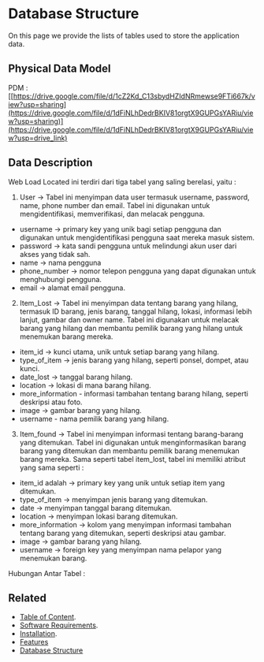 # Database Structure

On this page we provide the lists of tables used to store the application data.

## Physical Data Model
PDM : [[https://drive.google.com/file/d/1cZ2Kd_C13sbydHZIdNRmewse9FTi667k/view?usp=sharing](https://drive.google.com/file/d/1dFiNLhDedrBKIV81orgtX9GUPGsYARiu/view?usp=sharing)](https://drive.google.com/file/d/1dFiNLhDedrBKIV81orgtX9GUPGsYARiu/view?usp=drive_link)
## Data Description
Web Load Located ini terdiri dari tiga tabel yang saling berelasi, yaitu :

1. User
-> Tabel ini menyimpan data user termasuk username, password, name, phone number dan email. Tabel ini digunakan untuk mengidentifikasi, memverifikasi, dan melacak pengguna.
- username -> primary key yang unik bagi setiap pengguna dan digunakan untuk mengidentifikasi pengguna saat mereka masuk sistem.
- password -> kata sandi pengguna untuk melindungi akun user dari akses yang tidak sah.
- name -> nama pengguna
- phone_number -> nomor telepon pengguna yang dapat digunakan untuk menghubungi pengguna.
- email -> alamat email pengguna.

2. Item_Lost
-> Tabel ini menyimpan data  tentang barang yang hilang, termasuk ID barang, jenis barang, tanggal hilang, lokasi, informasi lebih lanjut, gambar dan owner name.
Tabel ini digunakan untuk melacak barang yang hilang dan membantu pemilik barang yang hilang untuk menemukan barang mereka.
- item_id -> kunci utama, unik untuk setiap barang yang hilang.
- type_of_item -> jenis barang yang hilang, seperti ponsel, dompet, atau kunci.
- date_lost -> tanggal barang hilang.
- location -> lokasi di mana barang hilang.
- more_information - informasi tambahan tentang barang hilang, seperti deskripsi atau foto.
- image -> gambar barang yang hilang.
- username - nama pemilik barang yang hilang.

3. Item_found
-> Tabel ini menyimpan informasi tentang barang-barang yang ditemukan.
Tabel ini digunakan untuk menginformasikan barang barang yang ditemukan dan membantu pemilik barang menemukan barang mereka. Sama seperti tabel item_lost, tabel ini memiliki atribut yang sama seperti :
- item_id adalah -> primary key yang unik untuk setiap item yang ditemukan.
- type_of_item -> menyimpan jenis barang yang ditemukan.
- date -> menyimpan tanggal barang ditemukan.
- location -> menyimpan lokasi barang ditemukan.
- more_information -> kolom yang menyimpan informasi tambahan tentang barang yang ditemukan, seperti deskripsi atau gambar.
- image -> gambar barang yang hilang.
- username -> foreign key yang menyimpan nama pelapor yang menemukan barang.

Hubungan Antar Tabel :

## Related

+ [Table of Content](README.md).
+ [Software Requirements](Software-Requirements.md).
+ [Installation](Installation.md).
+ [Features](Features.md)
+ [Database Structure](Database-Structure.md)
